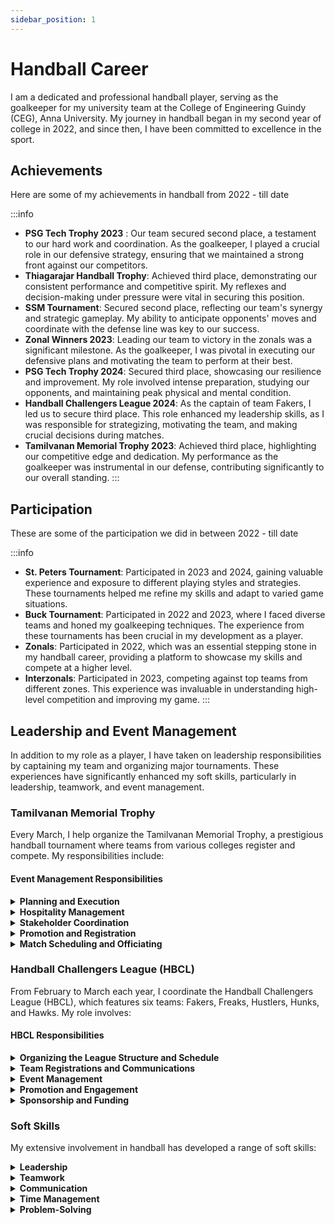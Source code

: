 ```yaml
---
sidebar_position: 1
---
```


# Handball Career

I am a dedicated and professional handball player, serving as the goalkeeper for my university team at the College of Engineering Guindy (CEG), Anna University. My journey in handball began in my second year of college in 2022, and since then, I have been committed to excellence in the sport.

## Achievements

Here are some of my achievements in handball from 2022 - till date


:::info

- **PSG Tech Trophy 2023** : Our team secured second place, a testament to our hard work and coordination. As the goalkeeper, I played a crucial role in our defensive strategy, ensuring that we maintained a strong front against our competitors.
- **Thiagarajar Handball Trophy**: Achieved third place, demonstrating our consistent performance and competitive spirit. My reflexes and decision-making under pressure were vital in securing this position.
- **SSM Tournament**: Secured second place, reflecting our team's synergy and strategic gameplay. My ability to anticipate opponents' moves and coordinate with the defense line was key to our success.
- **Zonal Winners 2023**: Leading our team to victory in the zonals was a significant milestone. As the goalkeeper, I was pivotal in executing our defensive plans and motivating the team to perform at their best.
- **PSG Tech Trophy 2024**: Secured third place, showcasing our resilience and improvement. My role involved intense preparation, studying our opponents, and maintaining peak physical and mental condition.
- **Handball Challengers League 2024**: As the captain of team Fakers, I led us to secure third place. This role enhanced my leadership skills, as I was responsible for strategizing, motivating the team, and making crucial decisions during matches.
- **Tamilvanan Memorial Trophy 2023**: Achieved third place, highlighting our competitive edge and dedication. My performance as the goalkeeper was instrumental in our defense, contributing significantly to our overall standing.
:::

## Participation

These are some of the participation we did in between 2022 - till date

:::info

- **St. Peters Tournament**: Participated in 2023 and 2024, gaining valuable experience and exposure to different playing styles and strategies. These tournaments helped me refine my skills and adapt to varied game situations.
- **Buck Tournament**: Participated in 2022 and 2023, where I faced diverse teams and honed my goalkeeping techniques. The experience from these tournaments has been crucial in my development as a player.
- **Zonals**: Participated in 2022, which was an essential stepping stone in my handball career, providing a platform to showcase my skills and compete at a higher level.
- **Interzonals**: Participated in 2023, competing against top teams from different zones. This experience was invaluable in understanding high-level competition and improving my game.
:::

## Leadership and Event Management

In addition to my role as a player, I have taken on leadership responsibilities by captaining my team and organizing major tournaments. These experiences have significantly enhanced my soft skills, particularly in leadership, teamwork, and event management.

### Tamilvanan Memorial Trophy

Every March, I help organize the Tamilvanan Memorial Trophy, a prestigious handball tournament where teams from various colleges register and compete. My responsibilities include:

#### Event Management Responsibilities

<details>
<summary><strong>Planning and Execution</strong></summary>
<p>From conceptualizing the event to its final execution, I oversee all aspects, ensuring every detail is meticulously planned.</p>
</details>

<details>
<summary><strong>Hospitality Management</strong></summary>
<p>Ensuring hospitality facilities for all participating teams, including accommodation, meals, and transportation, to provide a seamless experience.</p>
</details>

<details>
<summary><strong>Stakeholder Coordination</strong></summary>
<p>Working with college administration, sponsors, and volunteers to ensure smooth operations and successful event management.</p>
</details>

<details>
<summary><strong>Promotion and Registration</strong></summary>
<p>Managing the promotion of the tournament and the registration process, ensuring wide participation and competitive spirit.</p>
</details>

<details>
<summary><strong>Match Scheduling and Officiating</strong></summary>
<p>Overseeing the scheduling of matches and ensuring the presence of qualified referees to maintain the integrity of the tournament.</p>
</details>


### Handball Challengers League (HBCL)

From February to March each year, I coordinate the Handball Challengers League (HBCL), which features six teams: Fakers, Freaks, Hustlers, Hunks, and Hawks. My role involves:

#### HBCL Responsibilities

<details>
<summary><strong>Organizing the League Structure and Schedule</strong></summary>
<p>Creating a fair and competitive league structure, ensuring all teams have equal opportunities to compete.</p>
</details>

<details>
<summary><strong>Team Registrations and Communications</strong></summary>
<p>Managing team registrations, communicating with team captains, and addressing any concerns to ensure a smooth process.</p>
</details>

<details>
<summary><strong>Event Management</strong></summary>
<p>Overseeing the overall conduct of the league, including match arrangements, scorekeeping, and resolving disputes.</p>
</details>

<details>
<summary><strong>Promotion and Engagement</strong></summary>
<p>Promoting the league within the college and beyond, engaging the student community, and ensuring high spectator turnout.</p>
</details>

<details>
<summary><strong>Sponsorship and Funding</strong></summary>
<p>Securing sponsorships and managing the budget to ensure the league's financial stability and success.</p>
</details>


### Soft Skills
My extensive involvement in handball has developed a range of soft skills:

<details>
<summary><strong>Leadership</strong></summary>
<p>As a team captain and event organizer, I have honed my ability to lead, motivate, and manage teams effectively. My leadership style focuses on empowering team members, fostering collaboration, and driving performance.</p>
</details>

<details>
<summary><strong>Teamwork</strong></summary>
<p>Playing as a goalkeeper has reinforced the importance of collaboration and trust within a team. I have learned to communicate effectively with my teammates, coordinate strategies, and support each other to achieve common goals.</p>
</details>

<details>
<summary><strong>Communication</strong></summary>
<p>Coordinating events and leading a team require clear and effective communication skills, both on and off the field. I excel in articulating strategies, providing feedback, and maintaining open lines of communication with all stakeholders.</p>
</details>

<details>
<summary><strong>Time Management</strong></summary>
<p>Balancing academics, sports, and event management has refined my ability to prioritize tasks and manage time efficiently. I have developed strong organizational skills, enabling me to juggle multiple responsibilities without compromising on quality.</p>
</details>

<details>
<summary><strong>Problem-Solving</strong></summary>
<p>Handling on-field challenges and organizing large-scale events have enhanced my problem-solving abilities. I am adept at analyzing situations, making quick decisions, and finding creative solutions to ensure success.</p>
</details>
